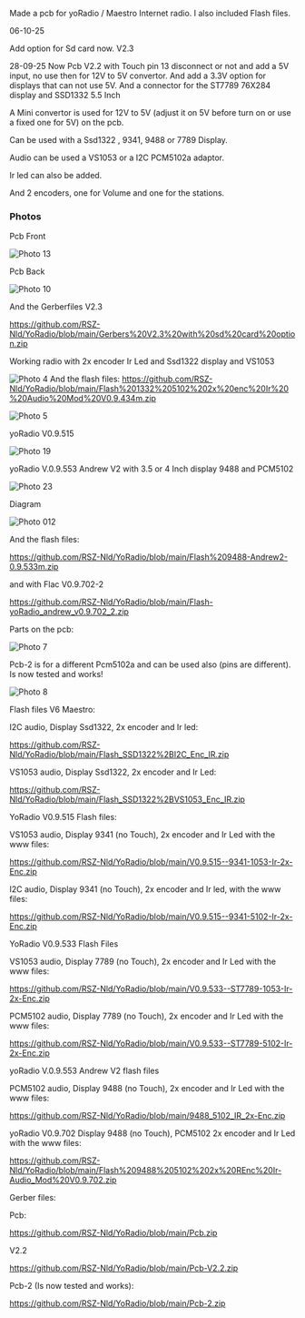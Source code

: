 Made a pcb for yoRadio / Maestro Internet radio.  I also included Flash files.

06-10-25

Add option for Sd card now.   V2.3

28-09-25 
Now Pcb V2.2 
with Touch pin 13 disconnect or not and add a 5V input, no use then for 12V to 5V convertor. 
And add a 3.3V option for displays that can not use 5V.
And a connector for the ST7789 76X284 display and SSD1332 5.5 Inch

A Mini convertor is used for 12V to 5V (adjust it on 5V before turn on or use a fixed one for 5V) on the pcb.

Can be used with a Ssd1322 , 9341, 9488 or 7789 Display.

Audio can be used a VS1053 or a I2C  PCM5102a adaptor.

Ir led can also be added.

And 2 encoders, one for Volume and one for the stations.


### Photos
Pcb Front

![Photo 13](https://github.com/RSZ-Nld/YoRadio/blob/main/Front.JPG)

Pcb Back

![Photo 10](https://github.com/RSZ-Nld/YoRadio/blob/main/Back.JPG)

And the Gerberfiles V2.3

https://github.com/RSZ-Nld/YoRadio/blob/main/Gerbers%20V2.3%20with%20sd%20card%20option.zip

Working radio with 2x encoder Ir Led and Ssd1322 display and VS1053

![Photo 4](https://github.com/RSZ-Nld/YoRadio/blob/main/20250823_171351.jpg)
And the flash files:   https://github.com/RSZ-Nld/YoRadio/blob/main/Flash%201332%205102%202x%20enc%20Ir%20%20Audio%20Mod%20V0.9.434m.zip

![Photo 5](https://github.com/RSZ-Nld/YoRadio/blob/main/20250709.jpg)

yoRadio V0.9.515


![Photo 19](https://github.com/RSZ-Nld/YoRadio/blob/main/9341%20%205102a.jpg)

yoRadio V.0.9.553 Andrew V2        with 3.5 or 4 Inch display 9488 and PCM5102

![Photo 23](https://github.com/RSZ-Nld/YoRadio/blob/main/20250822_102834.jpg)

Diagram

![Photo 012](https://github.com/RSZ-Nld/YoRadio/blob/main/YoRadio.JPG)

And the flash files:

https://github.com/RSZ-Nld/YoRadio/blob/main/Flash%209488-Andrew2-0.9.533m.zip

and with Flac V0.9.702-2

https://github.com/RSZ-Nld/YoRadio/blob/main/Flash-yoRadio_andrew_v0.9.702_2.zip


Parts on the pcb:

![Photo 7](https://github.com/RSZ-Nld/YoRadio/blob/main/20250810_155348.jpg)

Pcb-2 is for a different Pcm5102a and can be used also (pins are different).
Is now tested and works!

![Photo 8](https://github.com/RSZ-Nld/YoRadio/blob/main/Front-2.JPG)


Flash files  V6 Maestro:


I2C audio, Display Ssd1322, 2x encoder and Ir led:

https://github.com/RSZ-Nld/YoRadio/blob/main/Flash_SSD1322%2BI2C_Enc_IR.zip


VS1053 audio, Display Ssd1322, 2x encoder and Ir Led:

https://github.com/RSZ-Nld/YoRadio/blob/main/Flash_SSD1322%2BVS1053_Enc_IR.zip



YoRadio V0.9.515  Flash files:


VS1053 audio, Display 9341 (no Touch), 2x encoder and Ir Led with the www files:

https://github.com/RSZ-Nld/YoRadio/blob/main/V0.9.515--9341-1053-Ir-2x-Enc.zip


I2C audio, Display 9341 (no Touch), 2x encoder and Ir led, with the www files:

https://github.com/RSZ-Nld/YoRadio/blob/main/V0.9.515--9341-5102-Ir-2x-Enc.zip




YoRadio V0.9.533 Flash Files 


VS1053 audio, Display 7789 (no Touch), 2x encoder and Ir Led with the www files:

https://github.com/RSZ-Nld/YoRadio/blob/main/V0.9.533--ST7789-1053-Ir-2x-Enc.zip


PCM5102 audio, Display 7789 (no Touch), 2x encoder and Ir Led with the www files:

https://github.com/RSZ-Nld/YoRadio/blob/main/V0.9.533--ST7789-5102-Ir-2x-Enc.zip


yoRadio V.0.9.553 Andrew V2 flash files

PCM5102 audio, Display 9488 (no Touch), 2x encoder and Ir Led with the www files:

https://github.com/RSZ-Nld/YoRadio/blob/main/9488_5102_IR_2x-Enc.zip

yoRadio V0.9.702  Display 9488 (no Touch), PCM5102 2x encoder and Ir Led with the www files:

https://github.com/RSZ-Nld/YoRadio/blob/main/Flash%209488%205102%202x%20REnc%20Ir-Audio_Mod%20V0.9.702.zip


Gerber files:

Pcb:

https://github.com/RSZ-Nld/YoRadio/blob/main/Pcb.zip

V2.2

https://github.com/RSZ-Nld/YoRadio/blob/main/Pcb-V2.2.zip


Pcb-2 (Is now tested and works):

https://github.com/RSZ-Nld/YoRadio/blob/main/Pcb-2.zip










